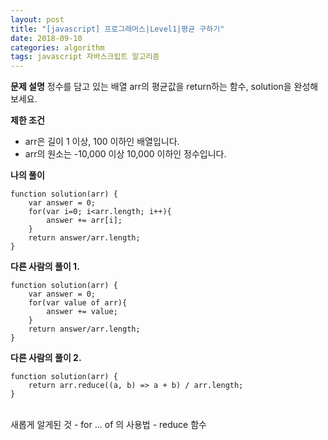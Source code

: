 ```yaml
---
layout: post
title: "[javascript] 프로그래머스|Level1|평균 구하기"
date: 2018-09-10
categories: algorithm
tags: javascript 자바스크립트 알고리즘
---
```

**문제 설명**
정수를 담고 있는 배열 arr의 평균값을 return하는 함수, solution을 완성해보세요.

**제한 조건**
- arr은 길이 1 이상, 100 이하인 배열입니다.
- arr의 원소는 -10,000 이상 10,000 이하인 정수입니다.

**나의 풀이**
~~~
function solution(arr) {
    var answer = 0;
    for(var i=0; i<arr.length; i++){
        answer += arr[i];
    }
    return answer/arr.length;
}
~~~

**다른 사람의 풀이 1.**
~~~
function solution(arr) {
    var answer = 0;
    for(var value of arr){
        answer += value;
    }
    return answer/arr.length;
}
~~~

**다른 사람의 풀이 2.**
~~~
function solution(arr) {
    return arr.reduce((a, b) => a + b) / arr.length;
}
~~~
<br>
새롭게 알게된 것
- for ... of 의 사용법
- reduce 함수
